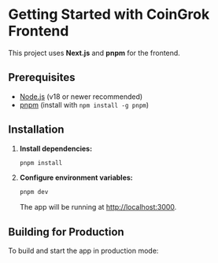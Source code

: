 # Getting Started with CoinGrok Frontend

This project uses **Next.js** and **pnpm** for the frontend.

## Prerequisites

- [Node.js](https://nodejs.org/) (v18 or newer recommended)
- [pnpm](https://pnpm.io/) (install with `npm install -g pnpm`)

## Installation

1. **Install dependencies:**

   ```bash
   pnpm install
   ```

2. **Configure environment variables:**

   ```bash
   pnpm dev
   ```

   The app will be running at [http://localhost:3000](http://localhost:3000).

## Building for Production

To build and start the app in production mode:
